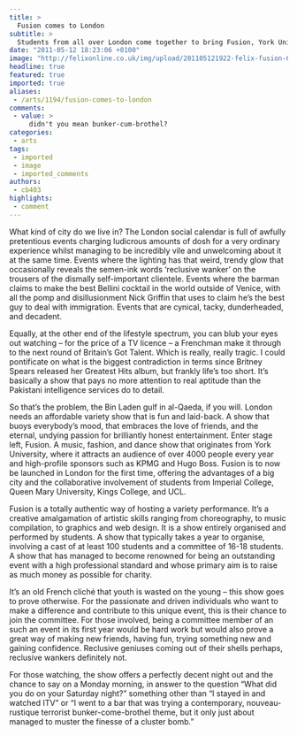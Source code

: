 ```yaml
---
title: >
  Fusion comes to London
subtitle: >
  Students from all over London come together to bring Fusion, York University’s hugely successful music, fashion, and dance show, to the capital
date: "2011-05-12 18:23:06 +0100"
image: "http://felixonline.co.uk/img/upload/201105121922-felix-fusion-6.jpg"
headline: true
featured: true
imported: true
aliases:
 - /arts/1194/fusion-comes-to-london
comments:
 - value: >
     didn't you mean bunker-cum-brothel?
categories:
 - arts
tags:
 - imported
 - image
 - imported_comments
authors:
 - cb403
highlights:
 - comment
---
```


What kind of city do we live in? The London social calendar is full of awfully pretentious events charging ludicrous amounts of dosh for a very ordinary experience whilst managing to be incredibly vile and unwelcoming about it at the same time. Events where the lighting has that weird, trendy glow that occasionally reveals the semen-ink words ‘reclusive wanker’ on the trousers of the dismally self-important clientele. Events where the barman claims to make the best Bellini cocktail in the world outside of Venice, with all the pomp and disillusionment Nick Griffin that uses to claim he’s the best guy to deal with immigration. Events that are cynical, tacky, dunderheaded, and decadent.

Equally, at the other end of the lifestyle spectrum, you can blub your eyes out watching – for the price of a TV licence – a Frenchman make it through to the next round of Britain’s Got Talent. Which is really, really tragic. I could pontificate on what is the biggest contradiction in terms since Britney Spears released her Greatest Hits album, but frankly life’s too short. It’s basically a show that pays no more attention to real aptitude than the Pakistani intelligence services do to detail.

So that’s the problem, the Bin Laden gulf in al-Qaeda, if you will. London needs an affordable variety show that is fun and laid-back. A show that buoys everybody’s mood, that embraces the love of friends, and the eternal, undying passion for brilliantly honest entertainment. Enter stage left, Fusion. A music, fashion, and dance show that originates from York University, where it attracts an audience of over 4000 people every year and high-profile sponsors such as KPMG and Hugo Boss. Fusion is to now be launched in London for the first time, offering the advantages of a big city and the collaborative involvement of students from Imperial College, Queen Mary University, Kings College, and UCL.

Fusion is a totally authentic way of hosting a variety performance. It’s a creative amalgamation of artistic skills ranging from choreography, to music compilation, to graphics and web design. It is a show entirely organised and performed by students. A show that typically takes a year to organise, involving a cast of at least 100 students and a committee of 16-18 students. A show that has managed to become renowned for being an outstanding event with a high professional standard and whose primary aim is to raise as much money as possible for charity.

It’s an old French cliché that youth is wasted on the young – this show goes to prove otherwise. For the passionate and driven individuals who want to make a difference and contribute to this unique event, this is their chance to join the committee. For those involved, being a committee member of an such an event in its first year would be hard work but would also prove a great way of making new friends, having fun, trying something new and gaining confidence. Reclusive geniuses coming out of their shells perhaps, reclusive wankers definitely not.

For those watching, the show offers a perfectly decent night out and the chance to say on a Monday morning, in answer to the question “What did you do on your Saturday night?” something other than “I stayed in and watched ITV” or “I went to a bar that was trying a contemporary, nouveau-rustique terrorist bunker-come-brothel theme, but it only just about managed to muster the finesse of a cluster bomb.”
